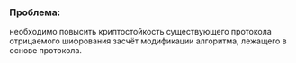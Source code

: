 ### Проблема: 
необходимо повысить криптостойкость существующего протокола отрицаемого шифрования засчёт модификации алгоритма, лежащего в основе протокола.

